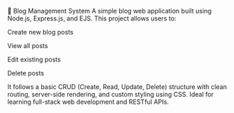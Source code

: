 📝 Blog Management System
A simple blog web application built using Node.js, Express.js, and EJS. This project allows users to:

Create new blog posts

View all posts

Edit existing posts

Delete posts

It follows a basic CRUD (Create, Read, Update, Delete) structure with clean routing, server-side rendering, and custom styling using CSS. Ideal for learning full-stack web development and RESTful APIs.


